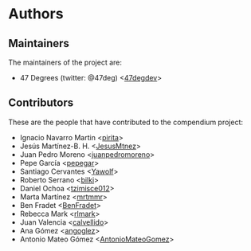 # Authors

## Maintainers

The maintainers of the project are:

* 47 Degrees (twitter: @47deg) <[47degdev](https://github.com/47degdev)>

## Contributors

These are the people that have contributed to the compendium project:

* Ignacio Navarro Martin <[pirita](https://github.com/pirita)>
* Jesús Martínez-B. H. <[JesusMtnez](https://github.com/JesusMtnez)>
* Juan Pedro Moreno <[juanpedromoreno](https://github.com/juanpedromoreno)>
* Pepe García <[pepegar](https://github.com/pepegar)>
* Santiago Cervantes <[Yawolf](https://github.com/Yawolf)>
* Roberto Serrano <[bilki](https://github.com/bilki)>
* Daniel Ochoa <[tzimisce012](https://github.com/tzimisce012)>
* Marta Martínez <[mrtmmr](https://github.com/mrtmmr)>
* Ben Fradet <[BenFradet](https://github.com/BenFradet)>
* Rebecca Mark <[rlmark](https://github.com/rlmark)>
* Juan Valencia <[calvellido](https://github.com/calvellido)>
* Ana Gómez <[angoglez](https://github.com/angoglez)>
* Antonio Mateo Gómez <[AntonioMateoGomez](https://github.com/AntonioMateoGomez)>
